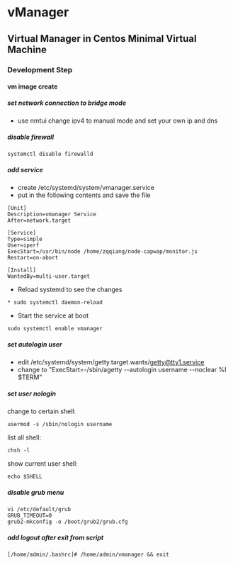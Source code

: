 # vManager

## Virtual Manager in Centos Minimal Virtual Machine

### Development Step

#### vm image create
##### set network connection to bridge mode 
* use nmtui change ipv4 to manual mode and set your own ip and dns

##### disable firewall
~~~~
systemctl disable firewalld
~~~~

##### add service 
* create /etc/systemd/system/vmanager.service
* put in the following contents and save the file
~~~~
[Unit]
Description=vmanager Service
After=network.target

[Service]
Type=simple
User=iperf
ExecStart=/usr/bin/node /home/zqqiang/node-capwap/monitor.js
Restart=on-abort

[Install]
WantedBy=multi-user.target
~~~~
* Reload systemd to see the changes
~~~~
* sudo systemctl daemon-reload
~~~~
* Start the service at boot
~~~~
sudo systemctl enable vmanager
~~~~

##### set autologin user
* edit /etc/systemd/system/getty.target.wants/getty@tty1.service
* change to "ExecStart=-/sbin/agetty --autologin username --noclear %I $TERM"

##### set user nologin
change to certain shell:
~~~~
usermod -s /sbin/nologin username
~~~~
list all shell:
~~~~
chsh -l
~~~~
show current user shell:
~~~~
echo $SHELL
~~~~

##### disable grub menu
~~~~
vi /etc/default/grub
GRUB_TIMEOUT=0
grub2-mkconfig -o /boot/grub2/grub.cfg
~~~~

##### add logout after exit from script
~~~~
[/home/admin/.bashrc]# /home/admin/vmanager && exit
~~~~